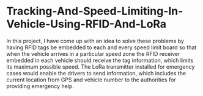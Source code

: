 # Tracking-And-Speed-Limiting-In-Vehicle-Using-RFID-And-LoRa

In this project, I have come up with an idea to solve these problems by having RFID tags be embedded to each and every speed limit board so that when the vehicle arrives in a particular speed zone the RFID receiver embedded in each vehicle should receive the tag information, which limits its maximum possible speed. The LoRa transmitter installed for emergency cases would enable the drivers to send information, which includes the current location from GPS and vehicle number to the authorities for providing emergency help.
